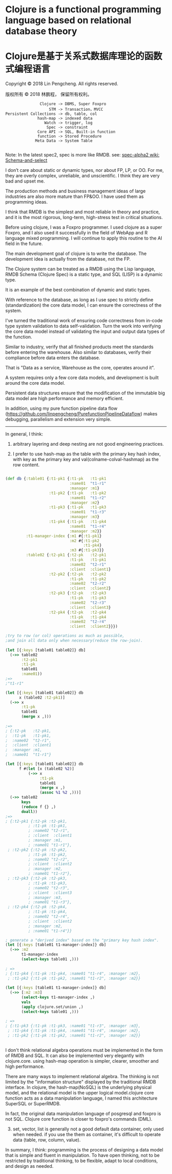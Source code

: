 # Clojure is a functional programming language based on relational database theory

# Clojure是基于关系式数据库理论的函数式编程语言

Copyright © 2018 Lin Pengcheng. All rights reserved.

版权所有 © 2018 林鹏程， 保留所有权利。

```
               Clojure -> DBMS, Super Foxpro
                   STM -> Transaction，MVCC
Persistent Collections -> db, table, col
              hash-map -> indexed data
                 Watch -> trigger, log
                  Spec -> constraint
              Core API -> SQL, Built-in function
              function -> Stored Procedure
             Meta Data -> System Table
 
```
Note: In the latest spec2, spec is more like RMDB. 
see: [spec-alpha2 wiki: Schema-and-select](https://github.com/clojure/spec-alpha2/wiki/Schema-and-select)

I don’t care about static or dynamic types, nor about FP, LP, or OO. For me, 
they are overly complex, unreliable, and unscientific. I think they are very bad and upset me.

The production methods and business management ideas of large industries are also more mature than FP&OO. 
I have used them as programming ideas.

I think that RMDB is the simplest and most reliable in theory and practice, 
and it is the most rigorous, long-term, high-stress test in critical situations.

Before using clojure, I was a Foxpro programmer. 
I used clojure as a super Foxpro, 
and I also used it successfully in the field of WebApp and R language mixed programming. 
I will continue to apply this routine to the AI field in the future.

The main development goal of clojure is to write the database. 
The development idea is actually from the database, not the FP.

The Clojure system can be treated as a RMDB using the Lisp language, RMDB Schema (Clojure Spec) is a static type, and SQL (LISP) is a dynamic type.

It is an example of the best combination of dynamic and static types.

With reference to the database, as long as I use spec to strictly define (standardization) the core data model, I can ensure the correctness of the system.

I've turned the traditional work of ensuring code correctness from in-code type system validation to data self-validation. Turn the work into verifying the core data model instead of validating the input and output data types of the function.

Similar to industry, verify that all finished products meet the standards before entering the warehouse.
Also similar to databases, verify their compliance before data enters the database.

That is "Data as a service, Warehouse as the core, operates around it".

A system requires only a few core data models, and development is built around the core data model.

Persistent data structures ensure that the modification of the immutable big data model are high performance and memory efficient.

In addition, using my pure function pipeline data flow (https://github.com/linpengcheng/PurefunctionPipelineDataflow) makes debugging, parallelism and extension very simple.

----

In general, I think:

1. arbitrary layering and deep nesting are not good engineering practices.

2. I prefer to use hash-map as the table with the primary key hash index, with key as the primary key and val(colname-colval-hashmap) as the row content.

```clojure

(def db {:table01 {:t1-pk1 {:t1-pk   :t1-pk1
                            :name01  "t1-r1"
                            :manager :m1}
                   :t1-pk2 {:t1-pk   :t1-pk2
                            :name01  "t1-r2"
                            :manager :m2}
                   :t1-pk3 {:t1-pk   :t1-pk3
                            :name01  "t1-r3"
                            :manager :m3}
                   :t1-pk4 {:t1-pk   :t1-pk4
                            :name01  "t1-r4"
                            :manager :m2}}
         :t1-manager-index {:m1 #{:t1-pk1}
                            :m2 #{:t1-pk2 
                                  :t1-pk4}
                            :m3 #{:t1-pk3}}                 
         :table02 {:t2-pk1 {:t2-pk   :t2-pk1
                            :t1-pk   :t1-pk1
                            :name02  "t2-r1"
                            :client  :client1}
                   :t2-pk2 {:t2-pk   :t2-pk2
                            :t1-pk   :t1-pk2
                            :name02  "t2-r2"
                            :client  :client2}
                   :t2-pk3 {:t2-pk   :t2-pk3
                            :t1-pk   :t1-pk3
                            :name02  "t2-r3"
                            :client  :client3}
                   :t2-pk4 {:t2-pk   :t2-pk4
                            :t1-pk   :t1-pk4
                            :name02  "t2-r4"
                            :client  :client2}}})

;try to row (or col) operations as much as possible, 
;and join all data only when necessary(reduce the row-join).
        
(let [{:keys [table01 table02]} db]
  (->> table02
       :t2-pk1
       :t1-pk
       table01
       :name01))
;=>
;"t1-r1"

(let [{:keys [table01 table02]} db
      x (table02 :t2-pk1)]
  (->> x  
       :t1-pk
       table01
       (merge x ,)))
 
;=>
; {:t2-pk   :t2-pk1, 
;  :t1-pk   :t1-pk1, 
;  :name02  "t2-r1", 
;  :client  :client1          
;  :manager :m1, 
;  :name01  "t1-r1"} 

(let [{:keys [table01 table02]} db
      f #(let [x (table02 %2)]
          (->> x 
               :t1-pk
               table01
               (merge x ,)
               (assoc %1 %2 ,)))]
  (->> table02  
       keys
       (reduce f {} ,)
       doall))      
;=>
; {:t2-pk1 {:t2-pk :t2-pk1, 
          ; :t1-pk :t1-pk1, 
          ; :name02 "t2-r1",
          ; :client  :client1          
          ; :manager :m1, 
          ; :name01 "t1-r1"},  
 ; :t2-pk2 {:t2-pk :t2-pk2, 
          ; :t1-pk :t1-pk2, 
          ; :name02 "t2-r2", 
          ; :client  :client2          
          ; :manager :m2, 
          ; :name01 "t1-r2"}, 
 ; :t2-pk3 {:t2-pk :t2-pk3, 
          ; :t1-pk :t1-pk3, 
          ; :name02 "t2-r3", 
          ; :client  :client3          
          ; :manager :m3, 
          ; :name01 "t1-r3"}, 
 ; :t2-pk4 {:t2-pk :t2-pk4, 
          ; :t1-pk :t1-pk4, 
          ; :name02 "t2-r4", 
          ; :client  :client2          
          ; :manager :m2, 
          ; :name01 "t1-r4"}}       

; generate a "derived index" based on the "primary key hash index".
(let [{:keys [table01 t1-manager-index]} db]
  (->> :m2
       t1-manager-index
       (select-keys table01 ,)))
  
; =>
; {:t1-pk4 {:t1-pk :t1-pk4, :name01 "t1-r4", :manager :m2}, 
 ; :t1-pk2 {:t1-pk :t1-pk2, :name01 "t1-r2", :manager :m2}}
 
(let [{:keys [table01 t1-manager-index]} db]
  (->> [:m2 :m3]
       (select-keys t1-manager-index ,)
       vals
       (apply clojure.set/union ,)
       (select-keys table01 ,))) 
 
; =>
; {:t1-pk3 {:t1-pk :t1-pk3, :name01 "t1-r3", :manager :m3}, 
 ; :t1-pk4 {:t1-pk :t1-pk4, :name01 "t1-r4", :manager :m2}, 
 ; :t1-pk2 {:t1-pk :t1-pk2, :name01 "t1-r2", :manager :m2}}          
            
```

I don't think relational algebra operations must be implemented in the form of RMDB and SQL. It can also be implemented very elegantly with clojure.core. using hash-map operation is simpler, clearer, smoother and high performance.

There are many ways to implement relational algebra. The thinking is not limited by the "information structure" displayed by the traditional RMDB interface. In clojure, the hash-map(NoSQL) is the underlying physical model, and the relational model is the upper logical model.clojure core function acts as a data manipulation language, I named this architecture SuperSQL or SuperRMDB.

In fact, the original data manipulation language of posgresql and foxpro is not SQL. Clojure core function is closer to foxpro's commands (DML).

3. set, vector, list is generally not a good default data container, only used when needed. if you use the them as container, it's difficult to operate data (table, row, column, value).

In summary, I think: programming is the process of designing a data model that is simple and fluent in manipulation. To have open thinking, not to be restricted by traditional thinking, to be flexible, adapt to local conditions, and design as needed.
